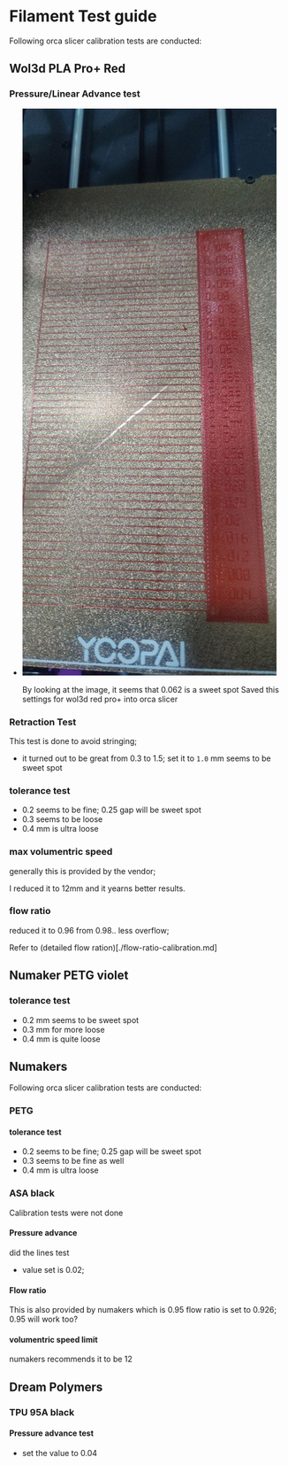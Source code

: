 # Filament Test guide

Following orca slicer calibration tests are conducted:

## Wol3d PLA Pro+ Red

### Pressure/Linear Advance test

- ![LA line test - orca slicer](image-3.png)

   By looking at the image, it seems that 0.062 is a sweet spot
   Saved this settings for wol3d red pro+ into orca slicer


### Retraction Test

This test is done to avoid stringing;
- it turned out to be great from 0.3 to 1.5; set it to `1.0` mm seems to be sweet spot

### tolerance test

- 0.2 seems to be fine; 0.25 gap will be sweet spot
- 0.3 seems to be loose
- 0.4 mm is ultra loose

### max volumentric speed

generally this is provided by the vendor; 

I reduced it to 12mm and it yearns better results.

### flow ratio

reduced it to 0.96 from 0.98.. less overflow; 

Refer to (detailed flow ration)[./flow-ratio-calibration.md]

## Numaker PETG violet

### tolerance test

- 0.2 mm seems to be sweet spot
- 0.3 mm for more loose
- 0.4 mm is quite loose


## Numakers 

Following orca slicer calibration tests are conducted:

### PETG 

#### tolerance test

- 0.2 seems to be fine; 0.25 gap will be sweet spot
- 0.3 seems to be fine as well
- 0.4 mm is ultra loose

### ASA black

Calibration tests were not done

#### Pressure advance

did the lines test
- value set is 0.02;

#### Flow ratio

This is also provided by numakers which is 0.95
flow ratio is set to 0.926; 0.95 will work too?


#### volumentric speed limit

numakers recommends it to be 12

## Dream Polymers

### TPU 95A black

#### Pressure advance test
 
- set the value to 0.04